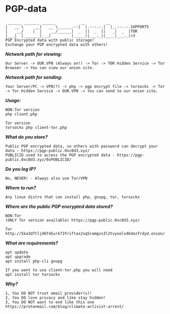 # PGP-data
```
 ______ _______ ______           __         __         
|   __ \     __|   __ \______.--|  |.---.-.|  |_.---.-.SUPPORTS
|    __/    |  |    __/______|  _  ||  _  ||   _|  _  |TOR
|___|  |_______|___|         |_____||___._||____|___._|<3
PGP Encrypted data with public storage! 
Exchange your PGP encrypted data with others!
```

***Network path for viewing:***
```
Our Server -> OUR.VPN (Always on!) -> Tor -> TOR Hidden Service -> Tor Browser -> You can view our onion site.
```

***Network path for sending:***
```
Your Server/PC -> VPN(?) -> php -> pgp encrypt file -> torsocks -> Tor -> Tor Hidden Service -> OUR.VPN -> You can send to our onion site.
```

***Usage:***
```
NON-Tor version
php client.php

Tor version
torsocks php client-tor.php
```

***What do you store?***
```
Public PGP encrypted data, so others with password can decrypt your data - https://pgp-public.0xc0d3.xyz/
PUBLICID used to access the PGP encrypted data - https://pgp-public.0xc0d3.xyz/0xPUBLICID/
```

***Do you log IP?***
```
No, NEVER! - Always also use Tor/VPN
```

***Where to run?***
```
Any linux distro that can install php, gnupg, tor, torsocks
```

***Where are the public PGP encrypted data stored?***
```
NON-Tor
(ONLY Tor version available) https://pgp-public.0xc0d3.xyz/

Tor
http://5ka3dftljd6f45urk73friftas2sq5ramgvs3l2tvyoolx4b4ozfrdyd.onion/
```

***What are requirements?***
```
apt update
apt upgrade
apt install php-cli gnupg

If you want to use client-tor.php you will need
apt install tor torsocks
```

***Why?***
```
1, You DO NOT trust email provider(s)!
2, You DO love privacy and like stay hidden!
3, You DO NOT want to end like this one https://protonmail.com/blog/climate-activist-arrest/
```
